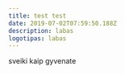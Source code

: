 ```yaml
---
title: test test
date: 2019-07-02T07:59:50.188Z
description: labas
logotipas: labas
---
```


sveiki kaip gyvenate
